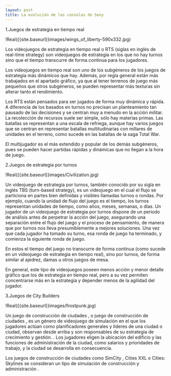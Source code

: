 ```yaml
---
layout: post
title: La evolución de las consolas de Sony
---
```

1.Juegos de estrategia en tiempo real

!Real({{site.baseurl}}images/wings_of_liberty-590x332.jpg)

Los videojuegos de estrategia en tiempo real o RTS (siglas en inglés de real-time strategy) son videojuegos de estrategia en los que no hay turnos sino que el tiempo transcurre de forma continua para los jugadores.

Los videojuegos en tiempo real son uno de los subgéneros de los juegos de estrategia más dinámicos que hay. Además, por regla general están más trabajados en el apartado gráfico, ya que al tener terrenos de juego más pequeños que otros subgéneros, se pueden representar más texturas sin alterar tanto el rendimiento.

Los RTS están pensados para ser jugados de forma muy dinámica y rápida. A diferencia de los basados en turnos no precisan un planteamiento tan pausado de las decisiones y se centran muy a menudo en la acción militar. La recolección de recursos suele ser simple, sólo hay materias primas. Las batallas se representan a una escala de refriega, aunque hay varios juegos que se centran en representar batallas multitudinarias con millares de unidades en el terreno, como sucede en las batallas de la saga Total War.

El multijugador es el más extendido y popular de los demás subgéneros, pues se pueden hacer partidas rápidas y dinámicas que no llegan a la hora de juego.

2.Juegos de estrategia por turnos

!Real({{site.baseurl}}images/Civilization.jpg)

Un videojuego de estrategia por turnos, también conocido por su sigla en inglés TBS (turn-based strategy), es un videojuego en el cual el flujo se particiona en partes bien definidas y visibles llamadas turnos o rondas. Por ejemplo, cuando la unidad de flujo del juego es el tiempo, los turnos representan unidades de tiempo, como años, meses, semanas, o días. Un jugador de un videojuego de estrategia por turnos dispone de un periodo de análisis antes de perpetrar la acción del juego, asegurando una separación entre el flujo del juego y el proceso de pensamiento, de manera que por turnos nos lleva presumiblemente a mejores soluciones. Una vez que cada jugador ha tomado su turno, esa ronda de juego ha terminado, y comienza la siguiente ronda de juego.

En estos el tiempo del juego no transcurre de forma continua (como sucede en un videojuego de estrategia en tiempo real), sino por turnos, de forma similar al ajedrez, damas u otros juegos de mesa.

En general, este tipo de videojuegos poseen menos acción y menor detalle gráfico que los de estrategia en tiempo real, pero a su vez permiten concentrarse más en la estrategia y depender menos de la agilidad del jugador.

3.Juegos de City Builders

!Real({{site.baseurl}}images/frostpunk.jpg)

Un juego de construcción de ciudades , o juego de construcción de ciudades , es un género de videojuego de simulación en el que los jugadores actúan como planificadores generales y líderes de una ciudad o ciudad, observan desde arriba y son responsables de su estrategia de crecimiento y gestión. . Los jugadores eligen la ubicación del edificio y las funciones de administración de la ciudad, como salarios y prioridades de trabajo, y la ciudad se desarrolla en consecuencia.

Los juegos de construcción de ciudades como SimCity , Cities XXL o Cities: Skylines se consideran un tipo de simulación de construcción y administración .
